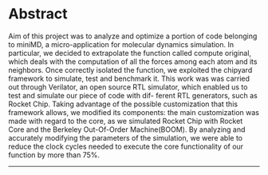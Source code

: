 # Abstract

Aim of this project was to analyze and optimize a portion of code belonging to
miniMD, a micro-application for molecular dynamics simulation. In particular, we
decided to extrapolate the function called compute original, which deals with the
computation of all the forces among each atom and its neighbors. Once correctly
isolated the function, we exploited the chipyard framework to simulate, test and
benchmark it. This work was was carried out through Verilator, an open source
RTL simulator, which enabled us to test and simulate our piece of code with dif-
ferent RTL generators, such as Rocket Chip. Taking advantage of the possible
customization that this framework allows, we modified its components: the main
customization was made with regard to the core, as we simulated Rocket Chip with
Rocket Core and the Berkeley Out-Of-Order Machine(BOOM). By analyzing and
accurately modifying the parameters of the simulation, we were able to reduce the
clock cycles needed to execute the core functionality of our function by more than 75%.

------------------------------------------------------------------------------------
